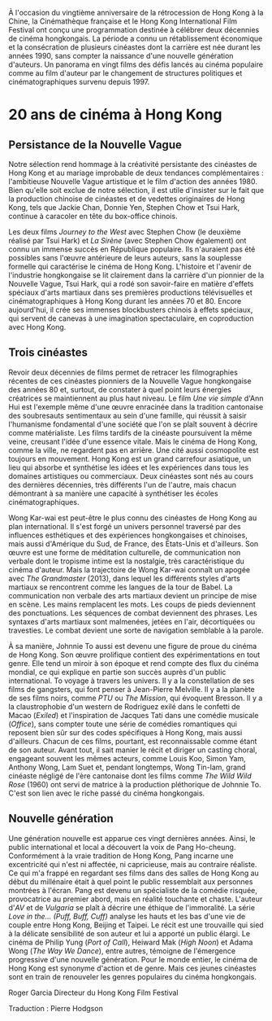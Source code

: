 À l'occasion du vingtième anniversaire de la rétrocession de Hong Kong à la Chine, la Cinémathèque française et le Hong Kong International Film Festival ont conçu une programmation destinée à célébrer deux décennies de cinéma hongkongais. La période a connu un rétablissement économique et la consécration de plusieurs cinéastes dont la carrière est née durant les années 1990, sans compter la naissance d'une nouvelle génération d'auteurs. Un panorama en vingt films des défis lancés au cinéma populaire comme au film d'auteur par le changement de structures politiques et cinématographiques survenu depuis 1997.

# 20 ans de cinéma à Hong Kong

## Persistance de la Nouvelle Vague

Notre sélection rend hommage à la créativité persistante des cinéastes de Hong Kong et au mariage improbable de deux tendances complémentaires&nbsp;: l'ambitieuse Nouvelle Vague artistique et le film d'action des années 1980. Bien qu'elle soit exclue de notre sélection, il est utile d'insister sur le fait que la production chinoise de cinéastes et de vedettes originaires de Hong Kong, tels que Jackie Chan, Donnie Yen, Stephen Chow et Tsui Hark, continue à caracoler en tête du box-office chinois.

Les deux films *Journey to the West* avec Stephen Chow (le deuxième réalisé par Tsui Hark) et *La Sirène* (avec Stephen Chow également) ont connu un immense succès en République populaire. Ils n'auraient pas été possibles sans l'œuvre antérieure de leurs auteurs, sans la souplesse formelle qui caractérise le cinéma de Hong Kong. L'histoire et l'avenir de l'industrie hongkongaise se lit clairement dans la carrière d'un pionnier de la Nouvelle Vague, Tsui Hark, qui a rodé son savoir-faire en matière d'effets spéciaux d'arts martiaux dans ses premières productions télévisuelles et cinématographiques à Hong Kong durant les années 70 et 80. Encore aujourd'hui, il crée ses immenses blockbusters chinois à effets spéciaux, qui servent de canevas à une imagination spectaculaire, en coproduction avec Hong Kong.

## Trois cinéastes

Revoir deux décennies de films permet de retracer les filmographies récentes de ces cinéastes pionniers de la Nouvelle Vague hongkongaise des années 80 et, surtout, de constater à quel point leurs énergies créatrices se maintiennent au plus haut niveau. Le film *Une vie simple* d'Ann Hui est l'exemple même d'une œuvre enracinée dans la tradition cantonaise des soubresauts sentimentaux au sein d'une famille, qui réussit à saisir l'humanisme fondamental d'une société que l'on se plaît souvent à décrire comme matérialiste. Les films tardifs de la cinéaste poursuivent la même veine, creusant l'idée d'une essence vitale. Mais le cinéma de Hong Kong, comme la ville, ne regardent pas en arrière. Une cité aussi cosmopolite est toujours en mouvement. Hong Kong est un grand carrefour asiatique, un lieu qui absorbe et synthétise les idées et les expériences dans tous les domaines artistiques ou commerciaux. Deux cinéastes sont nés au cours des dernières décennies, très différents l'un de l'autre, mais chacun démontrant à sa manière une capacité à synthétiser les écoles cinématographiques.

Wong Kar-wai est peut-être le plus connu des cinéastes de Hong Kong au plan international. Il s'est forgé un univers personnel traversé par des influences esthétiques et des expériences hongkongaises et chinoises, mais aussi d'Amérique du Sud, de France, des États-Unis et d'ailleurs. Son œuvre est une forme de méditation culturelle, de communication non verbale dont le tropisme intime est la nostalgie, très caractéristique du cinéma d'auteur. Mais la trajectoire de Wong Kar-wai connaît un apogée avec *The Grandmaster* (2013), dans lequel les différents styles d'arts martiaux se rencontrent comme les langues de la tour de Babel. La communication non verbale des arts martiaux devient un principe de mise en scène. Les mains remplacent les mots. Les coups de pieds deviennent des ponctuations. Les séquences de combat deviennent des phrases. Les syntaxes d'arts martiaux sont malmenées, jetées en l'air, décortiquées ou travesties. Le combat devient une sorte de navigation semblable à la parole.

À sa manière, Johnnie To aussi est devenu une figure de proue du cinéma de Hong Kong. Son œuvre prolifique contient des expérimentations en tout genre. Elle tend un miroir à son époque et rend compte des flux du cinéma mondial, ce qui explique en partie son succès auprès d'un public international. To voyage à travers les univers. Il y a la constellation de ses films de gangsters, qui font penser à Jean-Pierre Melville. Il y a la planète de ses films noirs, comme *PTU* ou *The Mission*, qui évoquent Bresson. Il y a la claustrophobie d'un western de Rodriguez exilé dans le confetti de Macao (*Exiled*) et l'inspiration de Jacques Tati dans une comédie musicale (*Office*), sans compter toute une série de comédies romantiques qui reposent bien sûr sur des codes spécifiques à Hong Kong, mais aussi d'ailleurs. Chacun de ces films, pourtant, est reconnaissable comme étant de son auteur. Avant tout, il sait manier le récit et diriger un casting choral, engageant souvent les mêmes acteurs, comme Louis Koo, Simon Yam, Anthony Wong, Lam Suet et, pendant longtemps, Wong Tin-lam, grand cinéaste négligé de l'ère cantonaise dont les films comme *The Wild Wild Rose* (1960) ont servi de matrice à la production pléthorique de Johnnie To. C'est son lien avec le riche passé du cinéma hongkongais.

## Nouvelle génération

Une génération nouvelle est apparue ces vingt dernières années. Ainsi, le public international et local a découvert la voix de Pang Ho-cheung. Conformément à la vraie tradition de Hong Kong, Pang incarne une excentricité qui n'est ni affectée, ni capricieuse, mais au contraire réaliste. Ce qui m'a frappé en regardant ses films dans des salles de Hong Kong au début du millénaire était à quel point le public ressemblait aux personnes montrées à l'écran. Pang est devenu un spécialiste de la comédie risquée, provocatrice au premier abord, mais en réalité touchante et chaste. L'auteur d'*AV* et de *Vulgaria* se plaît à décrire une éthique de l'immoralité. La série *Love in the... (Puff, Buff, Cuff)* analyse les hauts et les bas d'une vie de couple entre Hong Kong, Beijing et Taipei. Le récit est une trouvaille qui sied à la délicate sensibilité de son auteur et lui a apporté un public élargi. Le cinéma de Philip Yung (*Port of Call*), Heiward Mak (*High Noon*) et Adama Wong (*The Way We Dance*), entre autres, témoigne de l'émergence progressive d'une nouvelle génération. Pour le monde entier, le cinéma de Hong Kong est synonyme d'action et de genre. Mais ces jeunes cinéastes sont en train de renouveler les genres populaires du cinéma hongkongais.

Roger Garcia
Directeur du Hong Kong Film Festival

Traduction&nbsp;: Pierre Hodgson